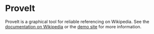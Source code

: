 ProveIt
=======

ProveIt is a graphical tool for reliable referencing on Wikipedia.  See the [documentation on Wikipedia](https://en.wikipedia.org/wiki/User:ProveIt_GT) or the [demo site](http://proveit.wmflabs.org/demo) for more information.
